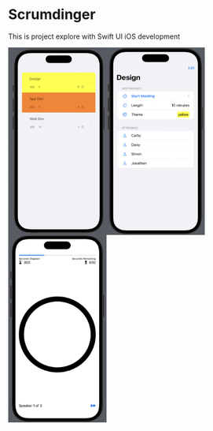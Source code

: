 # Scrumdinger

This is project explore with Swift UI iOS development

<img align="left" src="screen1.png" width="200" height="380">
<img align="left" src="screen2.png" width="200" height="380">
<img align="left" src="screen3.png" width="200" height="380">

